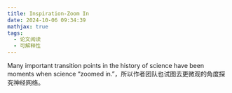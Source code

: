 ```yaml
---
title: Inspiration-Zoom In
date: 2024-10-06 09:34:39
mathjax: true
tags:
  - 论文阅读
  - 可解释性
---
```

Many important transition points in the history of science have been moments when science “zoomed in.”，所以作者团队也试图去更微观的角度探究神经网络。


